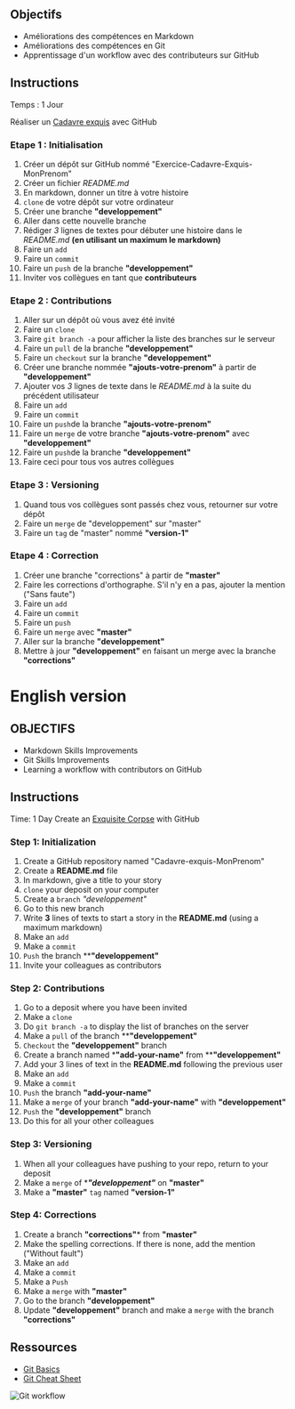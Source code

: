 ## Objectifs

- Améliorations des compétences en Markdown
- Améliorations des compétences en Git
- Apprentissage d'un workflow avec des contributeurs sur GitHub

## Instructions

Temps : 1 Jour

Réaliser un [Cadavre exquis](https://fr.wikipedia.org/wiki/Cadavre_exquis_(jeu)) avec GitHub

### Etape 1 : Initialisation
1. Créer un dépôt sur GitHub nommé "Exercice-Cadavre-Exquis-MonPrenom"
1. Créer un fichier *README.md*
1. En markdown, donner un titre à votre histoire
1. `clone` de votre dépôt sur votre ordinateur
1. Créer une branche __"developpement"__
1. Aller dans cette nouvelle branche
1. Rédiger *3* lignes de textes pour débuter une histoire dans le *README.md* __(en utilisant un maximum le markdown)__
1. Faire un `add`
1. Faire un `commit`
1. Faire un `push` de la branche __"developpement"__
1. Inviter vos collègues en tant que __contributeurs__

### Etape 2 : Contributions
1. Aller sur un dépôt où vous avez été invité
1. Faire un `clone`
1. Faire `git branch -a` pour afficher la liste des branches sur le serveur
1. Faire un `pull` de la branche __"developpement"__
1. Faire un `checkout` sur la branche __"developpement"__
1. Créer une branche nommée __"ajouts-votre-prenom"__ à partir de __"developpement"__
1. Ajouter vos *3* lignes de texte dans le *README.md* à la suite du précédent utilisateur 
1. Faire un `add`
1. Faire un `commit` 
1. Faire un `push`de la branche  __"ajouts-votre-prenom"__
1. Faire un `merge` de votre branche __"ajouts-votre-prenom"__ avec __"developpement"__
1. Faire un `push`de la branche  __"developpement"__
1. Faire ceci pour tous vos autres collègues

### Etape 3 : Versioning
1. Quand tous vos collègues sont passés chez vous, retourner sur votre dépôt
1. Faire un `merge` de "developpement" sur "master"
1. Faire un `tag` de "master" nommé __"version-1"__

### Etape 4 : Correction
1. Créer une branche "corrections" à partir de __"master"__
1. Faire les corrections d'orthographe. S'il n'y en a pas, ajouter la mention ("Sans faute")
1. Faire un `add`
1. Faire un `commit` 
1. Faire un `push`
1. Faire un `merge` avec __"master"__
1. Aller sur la branche __"developpement"__
1. Mettre à jour __"developpement"__ en faisant un merge avec la branche __"corrections"__

# English version

## OBJECTIFS

- Markdown Skills Improvements
- Git Skills Improvements
- Learning a workflow with contributors on GitHub

## Instructions

Time: 1 Day
Create an [Exquisite Corpse](https://en.wikipedia.org/wiki/Exquisite_corpse) with GitHub

### Step 1: Initialization

1. Create a GitHub repository named "Cadavre-exquis-MonPrenom"
1. Create a **README.md** file
1. In markdown, give a title to your story
1. `clone` your deposit on your computer
1. Create a `branch` _"developpement"_
1. Go to this new branch
1. Write **3** lines of texts to start a story in the **README.md** (using a maximum markdown)
1. Make an `add`
1. Make a `commit`
1. `Push` the branch ****"developpement"**
1. Invite your colleagues as contributors

### Step 2: Contributions

1. Go to a deposit where you have been invited
1. Make a `clone`
1. Do `git branch -a` to display the list of branches on the server
1. Make a `pull` of the branch ****"developpement"**
1. `Checkout` the **"developpement"** branch
1. Create a branch named *******"add-your-name"****** from ****"developpement"**
1. Add your 3 lines of text in the **README.md** following the previous user
1. Make an `add`
1. Make a `commit`
1. `Push` the branch **"add-your-name"**
1. Make a `merge` of your branch **"add-your-name"** with **"developpement"**
1. `Push` the **"developpement"** branch
1. Do this for all your other colleagues

### Step 3: Versioning

1. When all your colleagues have pushing to your repo, return to your deposit
1. Make a `merge` of ****"developpement"*** on **"master"**
1. Make a **"master"** `tag` named **"version-1"**
### Step 4: Corrections

1. Create a branch **"corrections"*** from **"master"**
1. Make the spelling corrections. If there is none, add the mention ("Without fault")
1. Make an `add`
1. Make a `commit`
1. Make a `Push`
1. Make a `merge` with **"master"**
1. Go to the branch **"developpement"**
1. Update **"developpement"** branch and make a `merge` with the branch **"corrections"**

## Ressources

- [Git Basics](https://rogerdudler.github.io/git-guide/index.fr.html)
- [Git Cheat Sheet](https://rogerdudler.github.io/git-guide/files/git_cheat_sheet.pdf)

![Git workflow](http://blog.launchdarkly.com/wp-content/uploads/2016/07/Slide2.jpg)

